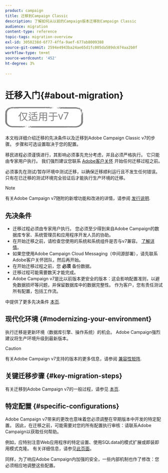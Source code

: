 ```yaml
---
product: campaign
title: 迁移到Campaign Classic
description: 了解如何从以前的Campaign版本迁移到Campaign Classic
audience: migration
content-type: reference
topic-tags: migration-overview
exl-id: 3050238d-6f77-4ffa-9aef-677ab8009388
source-git-commit: 2594e4943ba24ae65d1fc005da589dc674aa2b0f
workflow-type: tm+mt
source-wordcount: '452'
ht-degree: 3%

---
```


# 迁移入门{#about-migration}

![](../../assets/v7-only.svg)

本文档详细介绍迁移的先决条件以及迁移到Adobe Campaign Classic v7的步骤。 步骤和可选设置取决于您的配置。

移民进程必须谨慎进行，其影响必须事先充分考虑，并且必须严格执行。 它只能由专家用户执行。 我们强烈建议您联系 [Adobe客户关怀](https://helpx.adobe.com/cn/enterprise/admin-guide.html/enterprise/using/support-for-experience-cloud.ug.html) 开始任何迁移过程之前。

必须事先在测试/暂存环境中测试迁移，以确保迁移顺利运行且不发生任何错误。 只有在已迁移的测试环境完全验证后才能执行生产环境的迁移。

>[!NOTE]
>
>有关Adobe Campaign v7随附的新增功能和改进的详情，请参阅 [发行说明](../../rn/using/latest-release.md).


## 先决条件

* 迁移过程必须由专家用户执行。 您必须至少得到来自Adobe Campaign的数据库专家、系统管理员和应用程序开发人员的协助。
* 在开始迁移之前，请检查您使用的系统和系统组件是否与v7兼容。 [了解详情](../../rn/using/compatibility-matrix.md)。
* 如果您使用Adobe Campaign Cloud Messaging（中间源部署），请先联系Adobe客户关怀团队，然后再开始。
* 在开始迁移过程之前，您 **必须** 备份数据。
* 迁移过程可能需要数天才能完成。
* Adobe Campaign v7是比以前版本更安全的版本：这会影响配置准则，以避免数据损坏等问题，并保留数据库中的数据完整性。 作为客户，您有责任测试所有配置，包括工作流。

中提供了更多先决条件 [本页](../../migration/using/before-starting-migration.md).


## 现代化环境 {#modernizing-your-environment}

执行迁移是更新环境（数据库引擎、操作系统）的机会。 Adobe Campaign强烈建议将生产环境升级到最新版本。

>[!CAUTION]
>
>有关Adobe Campaign v7支持的版本的更多信息，请参阅 [兼容性矩阵](../../rn/using/compatibility-matrix.md).

## 关键迁移步骤 {#key-migration-steps}

有关迁移到Adobe Campaign v7的一般过程，请参见 [本页](../../migration/using/before-starting-migration.md).


## 特定配置 {#specific-configurations}

Adobe Campaign v7带来的更改也意味着您必须调整在早期版本中开发的特定配置。 因此，在迁移之前，可能需要对您的所有配置执行审核：请联系Adobe Campaign以获取任何帮助。

例如，应特别注意Web应用程序的特定设置、使用SQLdata的模式扩展或即装即用模式克隆。 有关详细信息，请参见[此页面](../../migration/using/configuring-your-platform.md)。

同样，为了响应Adobe Campaign内加强的安全，一些内部机制也作了修改：您必须相应地调整这些配置。

